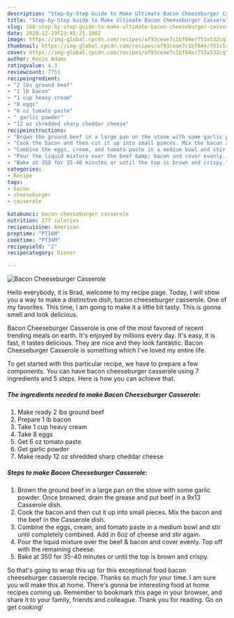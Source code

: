 ```yaml
---
description: "Step-by-Step Guide to Make Ultimate Bacon Cheeseburger Casserole"
title: "Step-by-Step Guide to Make Ultimate Bacon Cheeseburger Casserole"
slug: 166-step-by-step-guide-to-make-ultimate-bacon-cheeseburger-casserole
date: 2020-12-19T23:45:21.180Z
image: https://img-global.cpcdn.com/recipes/af93ceae7c1bf04e/751x532cq70/bacon-cheeseburger-casserole-recipe-main-photo.jpg
thumbnail: https://img-global.cpcdn.com/recipes/af93ceae7c1bf04e/751x532cq70/bacon-cheeseburger-casserole-recipe-main-photo.jpg
cover: https://img-global.cpcdn.com/recipes/af93ceae7c1bf04e/751x532cq70/bacon-cheeseburger-casserole-recipe-main-photo.jpg
author: Kevin Adams
ratingvalue: 4.3
reviewcount: 7751
recipeingredient:
- "2 lbs ground beef"
- "1 lb bacon"
- "1 cup heavy cream"
- "8 eggs"
- "6 oz tomato paste"
- " garlic powder"
- "12 oz shredded sharp cheddar cheese"
recipeinstructions:
- "Brown the ground beef in a large pan on the stove with some garlic powder. Once browned, drain the grease and put beef in a 9x13 Casserole dish."
- "Cook the bacon and then cut it up into small pieces. Mix the bacon and the beef in the Casserole dish."
- "Combine the eggs, cream, and tomato paste in a medium bowl and stir until completely combined. Add in 6oz of cheese and stir again."
- "Pour the liquid mixture over the beef &amp; bacon and cover evenly. Top off with the remaining cheese."
- "Bake at 350 for 35-40 minutes or until the top is brown and crispy."
categories:
- Recipe
tags:
- bacon
- cheeseburger
- casserole

katakunci: bacon cheeseburger casserole 
nutrition: 277 calories
recipecuisine: American
preptime: "PT16M"
cooktime: "PT34M"
recipeyield: "2"
recipecategory: Dinner

---
```



![Bacon Cheeseburger Casserole](https://img-global.cpcdn.com/recipes/af93ceae7c1bf04e/751x532cq70/bacon-cheeseburger-casserole-recipe-main-photo.jpg)

Hello everybody, it is Brad, welcome to my recipe page. Today, I will show you a way to make a distinctive dish, bacon cheeseburger casserole. One of my favorites. This time, I am going to make it a little bit tasty. This is gonna smell and look delicious.

Bacon Cheeseburger Casserole is one of the most favored of recent trending meals on earth. It's enjoyed by millions every day. It's easy, it is fast, it tastes delicious. They are nice and they look fantastic. Bacon Cheeseburger Casserole is something which I've loved my entire life.




To get started with this particular recipe, we have to prepare a few components. You can have bacon cheeseburger casserole using 7 ingredients and 5 steps. Here is how you can achieve that.

<!--inarticleads1-->

##### The ingredients needed to make Bacon Cheeseburger Casserole:

1. Make ready 2 lbs ground beef
1. Prepare 1 lb bacon
1. Take 1 cup heavy cream
1. Take 8 eggs
1. Get 6 oz tomato paste
1. Get  garlic powder
1. Make ready 12 oz shredded sharp cheddar cheese




<!--inarticleads2-->

##### Steps to make Bacon Cheeseburger Casserole:

1. Brown the ground beef in a large pan on the stove with some garlic powder. Once browned, drain the grease and put beef in a 9x13 Casserole dish.
1. Cook the bacon and then cut it up into small pieces. Mix the bacon and the beef in the Casserole dish.
1. Combine the eggs, cream, and tomato paste in a medium bowl and stir until completely combined. Add in 6oz of cheese and stir again.
1. Pour the liquid mixture over the beef &amp; bacon and cover evenly. Top off with the remaining cheese.
1. Bake at 350 for 35-40 minutes or until the top is brown and crispy.




So that's going to wrap this up for this exceptional food bacon cheeseburger casserole recipe. Thanks so much for your time. I am sure you will make this at home. There's gonna be interesting food at home recipes coming up. Remember to bookmark this page in your browser, and share it to your family, friends and colleague. Thank you for reading. Go on get cooking!
